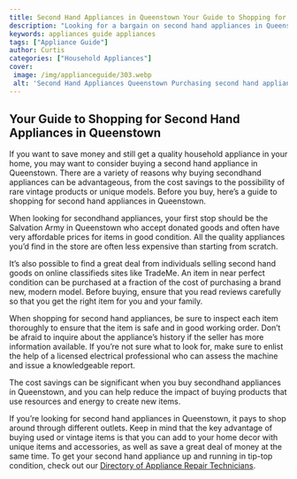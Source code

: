 ```yaml
---
title: Second Hand Appliances in Queenstown Your Guide to Shopping for Second Hand Appliances
description: "Looking for a bargain on second hand appliances in Queenstown Check out this guide to help you shop smarter without sacrificing quality Learn where to find the best deals and how to inspect pre-loved appliances"
keywords: appliances guide appliances
tags: ["Appliance Guide"]
author: Curtis
categories: ["Household Appliances"]
cover: 
 image: /img/applianceguide/303.webp
 alt: 'Second Hand Appliances Queenstown Purchasing second hand appliances in Queenstown'
---
```

## Your Guide to Shopping for Second Hand Appliances in Queenstown

If you want to save money and still get a quality household appliance in your home, you may want to consider buying a second hand appliance in Queenstown. There are a variety of reasons why buying secondhand appliances can be advantageous, from the cost savings to the possibility of rare vintage products or unique models. Before you buy, here’s a guide to shopping for second hand appliances in Queenstown. 

When looking for secondhand appliances, your first stop should be the Salvation Army in Queenstown who accept donated goods and often have very affordable prices for items in good condition. All the quality appliances you’d find in the store are often less expensive than starting from scratch. 

It’s also possible to find a great deal from individuals selling second hand goods on online classifieds sites like TradeMe. An item in near perfect condition can be purchased at a fraction of the cost of purchasing a brand new, modern model. Before buying, ensure that you read reviews carefully so that you get the right item for you and your family.

When shopping for second hand appliances, be sure to inspect each item thoroughly to ensure that the item is safe and in good working order. Don’t be afraid to inquire about the appliance’s history if the seller has more information available. If you’re not sure what to look for, make sure to enlist the help of a licensed electrical professional who can assess the machine and issue a knowledgeable report. 

The cost savings can be significant when you buy secondhand appliances in Queenstown, and you can help reduce the impact of buying products that use resources and energy to create new items. 

If you’re looking for second hand appliances in Queenstown, it pays to shop around through different outlets. Keep in mind that the key advantage of buying used or vintage items is that you can add to your home decor with unique items and accessories, as well as save a great deal of money at the same time. To get your second hand appliance up and running in tip-top condition, check out our [Directory of Appliance Repair Technicians](./pages/appliance-repair-technicians).
